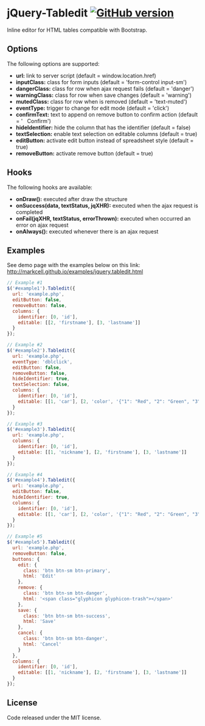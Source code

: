 # jQuery-Tabledit [![GitHub version](https://badge.fury.io/gh/markcell%2FjQuery-Tabledit.svg)](http://badge.fury.io/gh/markcell%2FjQuery-Tabledit)
Inline editor for HTML tables compatible with Bootstrap.

## Options
The following options are supported:
* __url:__ link to server script (default = window.location.href)
* __inputClass:__ class for form inputs (default = 'form-control input-sm')
* __dangerClass:__ class for row when ajax request fails (default = 'danger')
* __warningClass:__ class for row when save changes (default = 'warning')
* __mutedClass:__ class for row when is removed (default = 'text-muted')
* __eventType:__ trigger to change for edit mode (default = 'click')
* __confirmText:__ text to append on remove button to confirm action (default = ' &nbsp; Confirm')
* __hideIdentifier:__ hide the column that has the identifier (default = false)
* __textSelection:__ enable text selection on editable columns (default = true)
* __editButton:__ activate edit button instead of spreadsheet style (default = true)
* __removeButton:__ activate remove button (default = true)

## Hooks
The following hooks are available:
* __onDraw():__ executed after draw the structure
* __onSuccess(data, textStatus, jqXHR):__ executed when the ajax request is completed
* __onFail(jqXHR, textStatus, errorThrown):__ executed when occurred an error on ajax request
* __onAlways():__ executed whenever there is an ajax request

## Examples
See demo page with the examples below on this link: 
http://markcell.github.io/examples/jquery.tabledit.html

```js
// Example #1
$('#example1').Tabledit({
  url: 'example.php',
  editButton: false,
  removeButton: false,
  columns: {
    identifier: [0, 'id'],
    editable: [[2, 'firstname'], [3, 'lastname']]
  }
});
```

```js
// Example #2
$('#example2').Tabledit({
  url: 'example.php',
  eventType: 'dblclick',
  editButton: false,
  removeButton: false,
  hideIdentifier: true,
  textSelection: false,
  columns: {
    identifier: [0, 'id'],
    editable: [[1, 'car'], [2, 'color', '{"1": "Red", "2": "Green", "3": "Blue"}']]
  }
});
```

```js
// Example #3
$('#example3').Tabledit({
  url: 'example.php',
  columns: {
    identifier: [0, 'id'],
    editable: [[1, 'nickname'], [2, 'firstname'], [3, 'lastname']]
  }
});
```

```js
// Example #4
$('#example4').Tabledit({
  url: 'example.php',
  editButton: false,
  hideIdentifier: true,
  columns: {
    identifier: [0, 'id'],
    editable: [[1, 'car'], [2, 'color', '{"1": "Red", "2": "Green", "3": "Blue"}']]
  }
});
```

```js
// Example #5
$('#example5').Tabledit({
  url: 'example.php',
  removeButton: false,
  buttons: {
    edit: {
      class: 'btn btn-sm btn-primary',
      html: 'Edit'
    },
    remove: {
      class: 'btn btn-sm btn-danger',
      html: '<span class="glyphicon glyphicon-trash"></span>'
    },
    save: {
      class: 'btn btn-sm btn-success',
      html: 'Save'
    },
    cancel: {
      class: 'btn btn-sm btn-danger',
      html: 'Cancel'
    }
  },
  columns: {
    identifier: [0, 'id'],
    editable: [[1, 'nickname'], [2, 'firstname'], [3, 'lastname']]
  }
});
```

## License
Code released under the MIT license.
